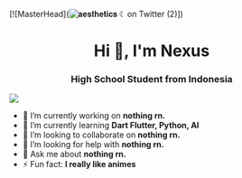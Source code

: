 [![MasterHead](![𝐚𝐞𝐬𝐭𝐡𝐞𝐭𝐢𝐜𝐬 ☾ on Twitter (2)](https://github.com/nblath-dev/nblath-dev/assets/68173717/5a4bbfd9-9b65-46de-b598-2967d9d6f605)])

<h1 align="center">Hi 👋, I'm Nexus</h1>
<h3 align="center">High School Student from Indonesia</h3>

<img src="https://i.pinimg.com/originals/fc/d4/97/fcd4977ee2e01c91ae0a60cd3cde280d.gif">


- 🔭 I’m currently working on **nothing rn.**
- 🌱 I’m currently learning **Dart Flutter, Python, AI**
- 👯 I’m looking to collaborate on **nothing rn.**
- 🤔 I’m looking for help with **nothing rn.**
- 💬 Ask me about **nothing rn.**
- ⚡ Fun fact: **I really like animes**
